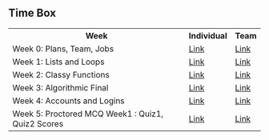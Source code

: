 ## Time Box
<table>
  <tr>
    <th>Week</th>
    <th>Individual</th>
    <th>Team</th>
  <tr>
    <td>Week 0: Plans, Team, Jobs</td>
    <td><a href="https://github.com/Stanleyy03840/Stanleyy03840.github.io/issues/1">Link</a></td>
    <td><a href="https://github.com/cwang999/n22p5-coders/issues/12">Link</a></td>
  </tr>
  <tr>
    <td>Week 1: Lists and Loops</td>
  <td><a href="https://github.com/Stanleyy03840/Stanleyy03840.github.io/issues/2">Link</a></td>
    <td><a href="https://github.com/cwang999/n22p5-coders/issues/14">Link</a></td>
  </tr>
     <td>Week 2: Classy Functions</td>
  <td><a href="https://github.com/Stanleyy03840/Stanleyy03840.github.io/issues/3">Link</a></td>
    <td><a href="https://github.com/cwang999/n22p5-coders/issues/16">Link</a></td>
  </tr>
    <tr>
    <td>Week 3: Algorithmic Final</td>
    <td><a href="https://github.com/Stanleyy03840/Stanleyy03840.github.io/issues/5">Link</a></td>
    <td><a href="">Link</a></td>
  </tr>
    <tr>
    <td>Week 4: Accounts and Logins</td>
    <td><a href="https://github.com/Stanleyy03840/Stanleyy03840.github.io/issues/6">Link</a></td>
    <td><a href="">Link</a></td>
  </tr>
  <tr>
    <td>Week 5: Proctored MCQ Week1 : Quiz1, Quiz2 Scores</td>
    <td><a href="https://github.com/Stanleyy03840/Stanleyy03840.github.io/issues/9">Link</a></td>
    <td><a href="">Link</a></td>
  </tr>
  
</table>
